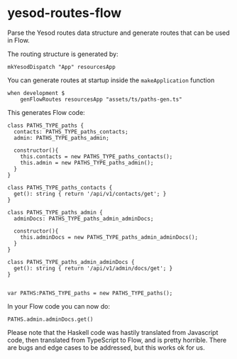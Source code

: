 yesod-routes-flow
=================

Parse the Yesod routes data structure and generate routes that can be used in Flow.

The routing structure is generated by:

    mkYesodDispatch "App" resourcesApp

You can generate routes at startup inside the `makeApplication` function

    when development $
        genFlowRoutes resourcesApp "assets/ts/paths-gen.ts"


This generates Flow code:

    class PATHS_TYPE_paths {
      contacts: PATHS_TYPE_paths_contacts;
      admin: PATHS_TYPE_paths_admin;

      constructor(){
        this.contacts = new PATHS_TYPE_paths_contacts();
        this.admin = new PATHS_TYPE_paths_admin();
      }
    }

    class PATHS_TYPE_paths_contacts {
      get(): string { return '/api/v1/contacts/get'; }
    }

    class PATHS_TYPE_paths_admin {
      adminDocs: PATHS_TYPE_paths_admin_adminDocs;

      constructor(){
        this.adminDocs = new PATHS_TYPE_paths_admin_adminDocs();
      }
    }

    class PATHS_TYPE_paths_admin_adminDocs {
      get(): string { return '/api/v1/admin/docs/get'; }
    }


    var PATHS:PATHS_TYPE_paths = new PATHS_TYPE_paths();


In your Flow code you can now do:


    PATHS.admin.adminDocs.get()


Please note that the Haskell code was hastily translated from
Javascript code, then translated from TypeScript to Flow, and is
pretty horrible.  There are bugs and edge cases to be addressed,
but this works ok for us.
